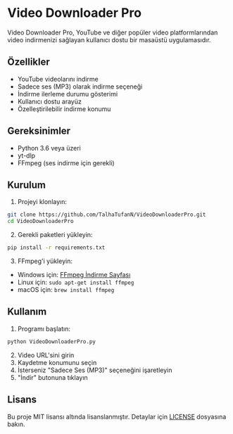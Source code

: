 # Video Downloader Pro

Video Downloader Pro, YouTube ve diğer popüler video platformlarından video indirmenizi sağlayan kullanıcı dostu bir masaüstü uygulamasıdır.

## Özellikler

- YouTube videolarını indirme
- Sadece ses (MP3) olarak indirme seçeneği
- İndirme ilerleme durumu gösterimi
- Kullanıcı dostu arayüz
- Özelleştirilebilir indirme konumu

## Gereksinimler

- Python 3.6 veya üzeri
- yt-dlp
- FFmpeg (ses indirme için gerekli)

## Kurulum

1. Projeyi klonlayın:
```bash
git clone https://github.com/TalhaTufanN/VideoDownloaderPro.git
cd VideoDownloaderPro
```

2. Gerekli paketleri yükleyin:
```bash
pip install -r requirements.txt
```

3. FFmpeg'i yükleyin:
- Windows için: [FFmpeg İndirme Sayfası](https://ffmpeg.org/download.html)
- Linux için: `sudo apt-get install ffmpeg`
- macOS için: `brew install ffmpeg`

## Kullanım

1. Programı başlatın:
```bash
python VideoDownloaderPro.py
```

2. Video URL'sini girin
3. Kaydetme konumunu seçin
4. İsterseniz "Sadece Ses (MP3)" seçeneğini işaretleyin
5. "İndir" butonuna tıklayın

## Lisans

Bu proje MIT lisansı altında lisanslanmıştır. Detaylar için [LICENSE](LICENSE) dosyasına bakın.
